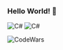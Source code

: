 ### Hello World! 👋

![C#](https://img.shields.io/badge/C%23-239120?style=for-the-badge&logo=c-sharp&logoColor=white.svg) ![C#](https://img.shields.io/badge/C%23-239120?style=for-the-badge&logo=c-sharp&logoColor=white.svg)

![CodeWars](https://www.codewars.com/users/Adekri/badges/small)


